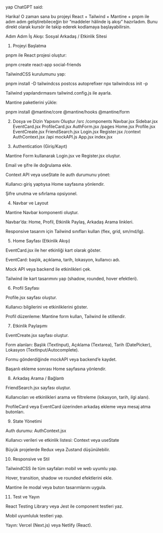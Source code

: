 yap
ChatGPT said:

Harika! O zaman sana bu projeyi React + Tailwind + Mantine + pnpm ile adım adım geliştirebileceğin bir “maddeler hâlinde iş akışı” hazırladım. Bunu direkt olarak kursör ile takip ederek kodlamaya başlayabilirsin.

Adım Adım İş Akışı: Sosyal Arkadaş / Etkinlik Sitesi
1. Projeyi Başlatma

pnpm ile React projesi oluştur:

pnpm create react-app social-friends


TailwindCSS kurulumunu yap:

pnpm install -D tailwindcss postcss autoprefixer
npx tailwindcss init -p


Tailwind yapılandırmasını tailwind.config.js ile ayarla.

Mantine paketlerini yükle:

pnpm install @mantine/core @mantine/hooks @mantine/form

2. Dosya ve Dizin Yapısını Oluştur
/src
  /components
    Navbar.jsx
    Sidebar.jsx
    EventCard.jsx
    ProfileCard.jsx
    AuthForm.jsx
  /pages
    Home.jsx
    Profile.jsx
    EventCreate.jsx
    FriendSearch.jsx
    Login.jsx
    Register.jsx
  /context
    AuthContext.jsx
  /api
    mockAPI.js
  App.jsx
  index.jsx

3. Authentication (Giriş/Kayıt)

Mantine Form kullanarak Login.jsx ve Register.jsx oluştur.

Email ve şifre ile doğrulama ekle.

Context API veya useState ile auth durumunu yönet:

Kullanıcı giriş yaptıysa Home sayfasına yönlendir.

Şifre unutma ve sıfırlama opsiyonel.

4. Navbar ve Layout

Mantine Navbar komponenti oluştur.

Navbar’da: Home, Profil, Etkinlik Paylaş, Arkadaş Arama linkleri.

Responsive tasarım için Tailwind sınıfları kullan (flex, grid, sm/md/lg).

5. Home Sayfası (Etkinlik Akışı)

EventCard.jsx ile her etkinliği kart olarak göster.

EventCard: başlık, açıklama, tarih, lokasyon, kullanıcı adı.

Mock API veya backend ile etkinlikleri çek.

Tailwind ile kart tasarımını yap (shadow, rounded, hover efektleri).

6. Profil Sayfası

Profile.jsx sayfası oluştur.

Kullanıcı bilgilerini ve etkinliklerini göster.

Profil düzenleme: Mantine form kullan, Tailwind ile stillendir.

7. Etkinlik Paylaşımı

EventCreate.jsx sayfası oluştur.

Form alanları: Başlık (TextInput), Açıklama (Textarea), Tarih (DatePicker), Lokasyon (TextInput/Autocomplete).

Formu gönderdiğinde mockAPI veya backend’e kaydet.

Başarılı ekleme sonrası Home sayfasına yönlendir.

8. Arkadaş Arama / Bağlantı

FriendSearch.jsx sayfası oluştur.

Kullanıcıları ve etkinlikleri arama ve filtreleme (lokasyon, tarih, ilgi alanı).

ProfileCard veya EventCard üzerinden arkadaş ekleme veya mesaj atma butonları.

9. State Yönetimi

Auth durumu: AuthContext.jsx

Kullanıcı verileri ve etkinlik listesi: Context veya useState

Büyük projelerde Redux veya Zustand düşünülebilir.

10. Responsive ve Stil

TailwindCSS ile tüm sayfaları mobil ve web uyumlu yap.

Hover, transition, shadow ve rounded efektlerini ekle.

Mantine ile modal veya buton tasarımlarını uygula.

11. Test ve Yayın

React Testing Library veya Jest ile component testleri yaz.

Mobil uyumluluk testleri yap.

Yayın: Vercel (Next.js) veya Netlify (React).